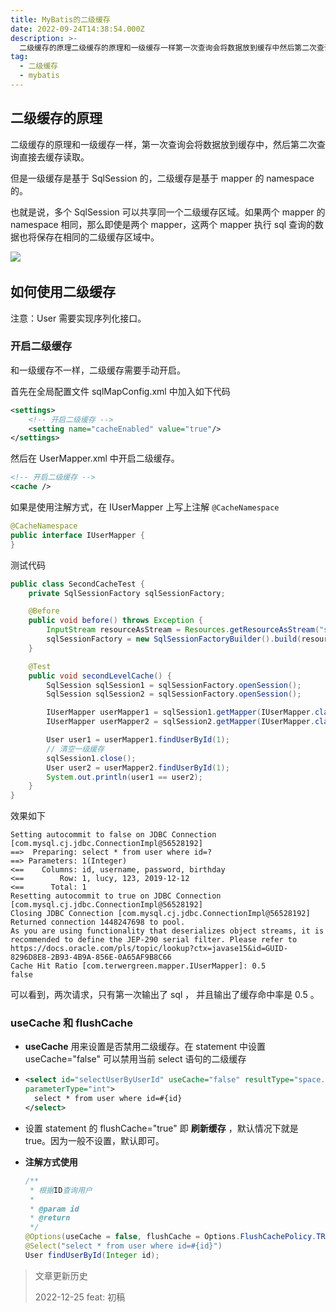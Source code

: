 ```yaml
---
title: MyBatis的二级缓存
date: 2022-09-24T14:38:54.000Z
description: >-
  二级缓存的原理二级缓存的原理和一级缓存一样第一次查询会将数据放到缓存中然后第二次查询直接去缓存读取。但是一级缓存是基于sqlsession的二级缓存是基于mapper的namespace的。也就是说多个sqlsession可以共享同一个二级缓存区域。如果两个mapper的namespace相同那么即使是两个mapper这两个mapper执行sql查询的数据也将保存在相同的二级缓存区域中。​如何使用二级缓存注意_user需要实现序列化接口。开启二级缓存和一级缓存不一样二级缓存需要手动开启。首先在全局配置文件
tag:
  - 二级缓存
  - mybatis
---
```




## 二级缓存的原理

二级缓存的原理和一级缓存一样，第一次查询会将数据放到缓存中，然后第二次查询直接去缓存读取。

但是一级缓存是基于 SqlSession 的，二级缓存是基于 mapper 的 namespace 的。

也就是说，多个 SqlSession 可以共享同一个二级缓存区域。如果两个 mapper 的 namespace 相同，那么即使是两个 mapper，这两个 mapper 执行 sql 查询的数据也将保存在相同的二级缓存区域中。

![](https://img1.terwer.space/api/public/20220929000423.png)​

## 如何使用二级缓存

注意：User 需要实现序列化接口。

### 开启二级缓存

和一级缓存不一样，二级缓存需要手动开启。

首先在全局配置文件 sqlMapConfig.xml 中加入如下代码

```xml
<settings>
    <!-- 开启二级缓存 -->
    <setting name="cacheEnabled" value="true"/>
</settings>
```

然后在 UserMapper.xml 中开启二级缓存。

```xml
<!-- 开启二级缓存 -->
<cache />
```

如果是使用注解方式，在 IUserMapper 上写上注解 `@CacheNamespace`

```java
@CacheNamespace
public interface IUserMapper {
}
```

测试代码

```java
public class SecondCacheTest {
    private SqlSessionFactory sqlSessionFactory;

    @Before
    public void before() throws Exception {
        InputStream resourceAsStream = Resources.getResourceAsStream("sqlMapConfig.xml");
        sqlSessionFactory = new SqlSessionFactoryBuilder().build(resourceAsStream);
    }

    @Test
    public void secondLevelCache() {
        SqlSession sqlSession1 = sqlSessionFactory.openSession();
        SqlSession sqlSession2 = sqlSessionFactory.openSession();

        IUserMapper userMapper1 = sqlSession1.getMapper(IUserMapper.class);
        IUserMapper userMapper2 = sqlSession2.getMapper(IUserMapper.class);

        User user1 = userMapper1.findUserById(1);
        // 清空一级缓存
        sqlSession1.close();
        User user2 = userMapper2.findUserById(1);
        System.out.println(user1 == user2);
    }
}
```

效果如下

```plaintext
Setting autocommit to false on JDBC Connection [com.mysql.cj.jdbc.ConnectionImpl@56528192]
==>  Preparing: select * from user where id=?
==> Parameters: 1(Integer)
<==    Columns: id, username, password, birthday
<==        Row: 1, lucy, 123, 2019-12-12
<==      Total: 1
Resetting autocommit to true on JDBC Connection [com.mysql.cj.jdbc.ConnectionImpl@56528192]
Closing JDBC Connection [com.mysql.cj.jdbc.ConnectionImpl@56528192]
Returned connection 1448247698 to pool.
As you are using functionality that deserializes object streams, it is recommended to define the JEP-290 serial filter. Please refer to https://docs.oracle.com/pls/topic/lookup?ctx=javase15&id=GUID-8296D8E8-2B93-4B9A-856E-0A65AF9B8C66
Cache Hit Ratio [com.terwergreen.mapper.IUserMapper]: 0.5
false
```

可以看到，两次请求，只有第一次输出了 sql ， 并且输出了缓存命中率是 0.5 。

### useCache 和 flushCache

* **useCache** 用来设置是否禁用二级缓存。在 statement 中设置 useCache="false" 可以禁用当前 select 语句的二级缓存
* ```xml
  <select id="selectUserByUserId" useCache="false" resultType="space.terwer.pojo.User"
  parameterType="int">
    select * from user where id=#{id}
  </select>
  ```

* 设置 statement 的 flushCache="true" 即 **刷新缓存** ，默认情况下就是 true。因为一般不设置，默认即可。

* **注解方式使用**

  ```java
  /**
   * 根据ID查询用户
   *
   * @param id
   * @return
   */
  @Options(useCache = false, flushCache = Options.FlushCachePolicy.TRUE)
  @Select("select * from user where id=#{id}")
  User findUserById(Integer id);
  ```

> 文章更新历史
>
> 2022-12-25 feat: 初稿
